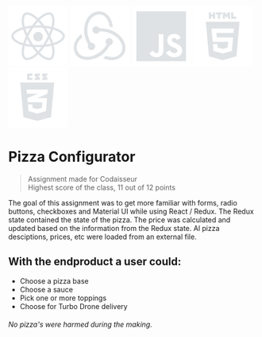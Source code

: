 ![react icon](https://github.com/boudewijndanser/Pizza-Configurator/blob/master/public/dev-icons/react.svg) ![redux icon](https://github.com/boudewijndanser/Pizza-Configurator/blob/master/public/dev-icons/redux.svg) ![js icon](https://github.com/boudewijndanser/Pizza-Configurator/blob/master/public/dev-icons/js.svg) ![html icon](https://github.com/boudewijndanser/Pizza-Configurator/blob/master/public/dev-icons/html.svg) ![css icon](https://github.com/boudewijndanser/Pizza-Configurator/blob/master/public/dev-icons/css.svg)
# Pizza Configurator
> Assignment made for Codaisseur
<br />Highest score of the class, 11 out of 12 points

The goal of this assignment was to get more familiar with forms, radio buttons, checkboxes and Material UI while using React / Redux. The Redux state contained the state of the pizza. The price was calculated and updated based on the information from the Redux state. Al pizza desciptions, prices, etc were loaded from an external file.

## With the endproduct a user could:

* Choose a pizza base
* Choose a sauce
* Pick one or more toppings
* Choose for Turbo Drone delivery



###### No pizza's were harmed during the making.
